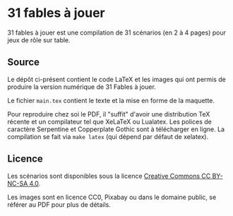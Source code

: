 # 31 fables à jouer

31 fables à jouer est une compilation de 31 scénarios (en 2 à 4 pages) pour jeux de rôle sur table.

## Source

Le dépôt ci-présent contient le code LaTeX et les images qui ont permis de produire la version numérique de 31 Fables à jouer.

Le fichier `main.tex` contient le texte et la mise en forme de la maquette.

Pour reproduire chez soi le PDF, il "suffit" d'avoir une distribution TeX récente et un compilateur tel que XeLaTeX ou Lualatex. Les polices de caractère Serpentine et Copperplate Gothic sont à télécharger en ligne.
La compilation se fait via `make latex` (qui dépend par défaut de xelatex).

## Licence

Les scénarios sont disponibles sous la licence [Creative Commons CC BY-NC-SA 4.0](https://creativecommons.org/licenses/by-nc-sa/4.0/legalcode.fr).

Les images sont en licence CC0, Pixabay ou dans le domaine public, se référer au PDF pour plus de détails.
